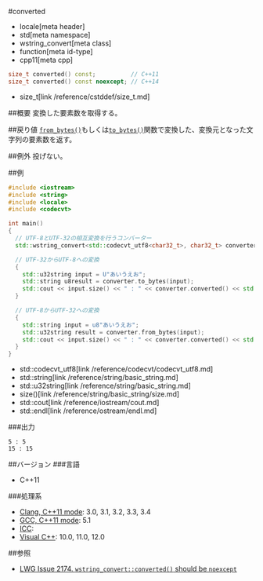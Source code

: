 #converted
* locale[meta header]
* std[meta namespace]
* wstring_convert[meta class]
* function[meta id-type]
* cpp11[meta cpp]

```cpp
size_t converted() const;          // C++11
size_t converted() const noexcept; // C++14
```
* size_t[link /reference/cstddef/size_t.md]

##概要
変換した要素数を取得する。


##戻り値
[`from_bytes()`](from_bytes.md)もしくは[`to_bytes()`](to_bytes.md)関数で変換した、変換元となった文字列の要素数を返す。


##例外
投げない。


##例
```cpp
#include <iostream>
#include <string>
#include <locale>
#include <codecvt>

int main()
{
  // UTF-8とUTF-32の相互変換を行うコンバーター
  std::wstring_convert<std::codecvt_utf8<char32_t>, char32_t> converter;

  // UTF-32からUTF-8への変換
  {
    std::u32string input = U"あいうえお";
    std::string u8result = converter.to_bytes(input);
    std::cout << input.size() << " : " << converter.converted() << std::endl;
  }

  // UTF-8からUTF-32への変換
  {
    std::string input = u8"あいうえお";
    std::u32string result = converter.from_bytes(input);
    std::cout << input.size() << " : " << converter.converted() << std::endl;
  }
}
```
* std::codecvt_utf8[link /reference/codecvt/codecvt_utf8.md]
* std::string[link /reference/string/basic_string.md]
* std::u32string[link /reference/string/basic_string.md]
* size()[link /reference/string/basic_string/size.md]
* std::cout[link /reference/iostream/cout.md]
* std::endl[link /reference/ostream/endl.md]

###出力
```
5 : 5
15 : 15
```


##バージョン
###言語
- C++11

###処理系
- [Clang, C++11 mode](/implementation.md#clang): 3.0, 3.1, 3.2, 3.3, 3.4
- [GCC, C++11 mode](/implementation.md#gcc): 5.1
- [ICC](/implementation.md#icc):
- [Visual C++](/implementation.md#visual_cpp): 10.0, 11.0, 12.0


##参照
- [LWG Issue 2174. `wstring_convert::converted()` should be `noexcept`](http://www.open-std.org/jtc1/sc22/wg21/docs/lwg-defects.html#2174)

